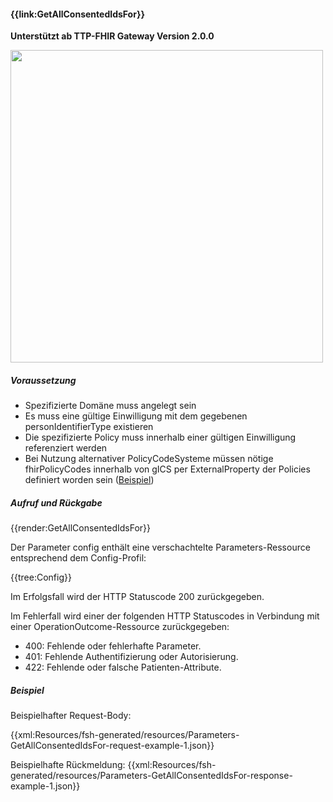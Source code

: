 #### **{{link:GetAllConsentedIdsFor}}**
**Unterstützt ab TTP-FHIR Gateway Version 2.0.0**
<p align="left">
  <img width="500" src="https://www.ths-greifswald.de/wp-content/uploads/2021/06/fhirgateway-gics.png">
</p>

##### **Voraussetzung**

- Spezifizierte Domäne muss angelegt sein
- Es muss eine gültige Einwilligung mit dem gegebenen personIdentifierType existieren
- Die spezifizierte Policy muss innerhalb einer gültigen Einwilligung referenziert werden
- Bei Nutzung alternativer PolicyCodeSysteme müssen nötige fhirPolicyCodes innerhalb von gICS per ExternalProperty der Policies definiert worden sein ([Beispiel](https://www.ths-greifswald.de/gics/templates/mii/1.6.f))


##### **Aufruf und Rückgabe**
{{render:GetAllConsentedIdsFor}}

Der Parameter config enthält eine verschachtelte Parameters-Ressource entsprechend dem Config-Profil:

{{tree:Config}}

Im Erfolgsfall wird der HTTP Statuscode 200 zurückgegeben.

Im Fehlerfall wird einer der folgenden HTTP Statuscodes in Verbindung mit einer OperationOutcome-Ressource zurückgegeben:
* 400: Fehlende oder fehlerhafte Parameter.
* 401: Fehlende Authentifizierung oder Autorisierung.
* 422: Fehlende oder falsche Patienten-Attribute.

##### **Beispiel**
Beispielhafter Request-Body:

{{xml:Resources/fsh-generated/resources/Parameters-GetAllConsentedIdsFor-request-example-1.json}}



Beispielhafte Rückmeldung:
{{xml:Resources/fsh-generated/resources/Parameters-GetAllConsentedIdsFor-response-example-1.json}}
